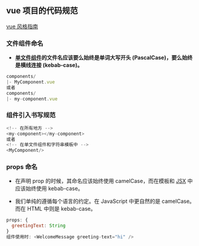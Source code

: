 ## vue 项目的代码规范

[vue 风格指南](https://vue3js.cn/docs/zh/style-guide/#%E8%A7%84%E5%88%99%E7%B1%BB%E5%88%AB)

### 文件组件命名

- **[单文件组件](https://vue3js.cn/docs/zh/guide/single-file-component.html)的文件名应该要么始终是单词大写开头 (PascalCase)，要么始终是横线连接 (kebab-case)。**

```js
components/
|- MyComponent.vue
或者
components/
|- my-component.vue

```

### 组件引入书写规范

```js
<!-- 在所有地方 -->
<my-component></my-component>
或者
<!-- 在单文件组件和字符串模板中 -->
<MyComponent/>

```

### props 命名

- 在声明 prop 的时候，其命名应该始终使用 camelCase，而在模板和 [JSX](https://vue3js.cn/docs/zh/guide/render-function.html#jsx) 中应该始终使用 kebab-case。

- 我们单纯的遵循每个语言的约定。在 JavaScript 中更自然的是 camelCase。而在 HTML 中则是 kebab-case。

```js
props: {
  greetingText: String
}
组件使用时: <WelcomeMessage greeting-text="hi" />
```
